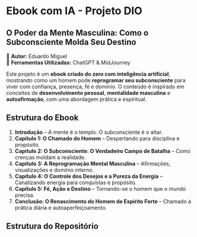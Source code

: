 # Ebook com IA - Projeto DIO
## O Poder da Mente Masculina: Como o Subconsciente Molda Seu Destino

📘 **Autor:** Eduardo Miguel  
🤖 **Ferramentas Utilizadas:** ChatGPT & MidJourney  

Este projeto é um **ebook criado do zero com inteligência artificial**, mostrando como um homem pode **reprogramar seu subconsciente** para viver com confiança, presença, fé e domínio. O conteúdo é inspirado em conceitos de **desenvolvimento pessoal**, **mentalidade masculina** e **autoafirmação**, com uma abordagem prática e espiritual.

## Estrutura do Ebook

1. **Introdução** – A mente é o templo. O subconsciente é o altar.  
2. **Capítulo 1: O Chamado do Homem** – Despertando para disciplina e propósito.  
3. **Capítulo 2: O Subconsciente: O Verdadeiro Campo de Batalha** – Como crenças moldam a realidade.  
4. **Capítulo 3: A Reprogramação Mental Masculina** – Afirmações, visualizações e domínio interno.  
5. **Capítulo 4: O Controle dos Desejos e a Pureza da Energia** – Canalizando energia para conquistas e propósito.  
6. **Capítulo 5: Fé, Ação e Destino** – Tornando-se o homem que o mundo precisa.  
7. **Conclusão: O Renascimento do Homem de Espírito Forte** – Chamado à prática diária e autoaperfeiçoamento.

## Estrutura do Repositório

